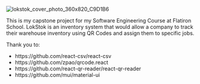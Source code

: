 ![lokstok_cover_photo_360x820_C9D1B6](https://user-images.githubusercontent.com/81888562/154273177-fe2b9ac6-3774-4924-88fa-984286622a64.png)

This is my capstone project for my Software Engineering Course at Flatiron School. LokStok is an inventory system that would allow a company to track their warehouse inventory using QR Codes and assign them to specific jobs.

Thank you to: 
<ul>
 <li> https://github.com/react-csv/react-csv
 <li> https://github.com/zpao/qrcode.react
 <li> https://github.com/react-qr-reader/react-qr-reader
 <li> https://github.com/mui/material-ui
</ul>



<!-- This README would normally document whatever steps are necessary to get theapplication up and running.

Things you may want to cover:

* Ruby version

* System dependencies

* Configuration

* Database creation

* Database initialization

* How to run the test suite

* Services (job queues, cache servers, search engines, etc.)

* Deployment instructions

* ...
 -->
